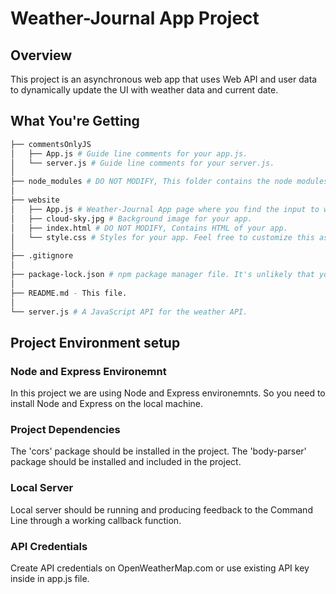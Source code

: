 # Weather-Journal App Project

## Overview
This project is an asynchronous web app that uses Web API and user data to dynamically update the UI with weather data and current date.

## What You're Getting
```bash
├── commentsOnlyJS
│   ├── App.js # Guide line comments for your app.js.
│   └── server.js # Guide line comments for your server.js.
│   
├── node_modules # DO NOT MODIFY, This folder contains the node modules.
│
├── website
│   ├── App.js # Weather-Journal App page where you find the input to write your zip code for your city to get temperature .
│   ├── cloud-sky.jpg # Background image for your app.
│   ├── index.html # DO NOT MODIFY, Contains HTML of your app.
│   └── style.css # Styles for your app. Feel free to customize this as you desire.
│   
├── .gitignore
│
├── package-lock.json # npm package manager file. It's unlikely that you'll need to modify this.
│
├── README.md - This file.
│
└── server.js # A JavaScript API for the weather API.   
```

## Project Environment setup

### Node and Express Environemnt
In this project we are using Node and Express environemnts. So you need to install Node and Express on the local machine.

### Project Dependencies
The 'cors' package should be installed in the project.
The 'body-parser' package should be installed and included in the project.

### Local Server
Local server should be running and producing feedback to the Command Line through a working callback function.

### API Credentials
Create API credentials on OpenWeatherMap.com or use existing API key inside in app.js file.

